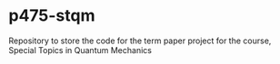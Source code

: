 # p475-stqm
Repository to store the code for the term paper project for the course, Special Topics in Quantum Mechanics
